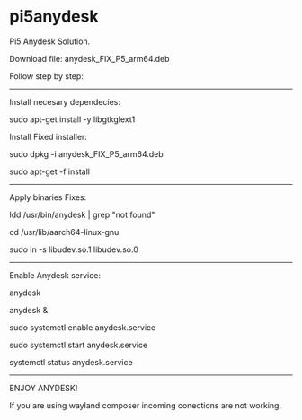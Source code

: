 # pi5anydesk
Pi5 Anydesk Solution.

Download file: anydesk_FIX_P5_arm64.deb

Follow step by step:

---------------------------------------------------

Install necesary dependecies:

sudo apt-get install -y libgtkglext1

Install Fixed installer:

sudo dpkg -i anydesk_FIX_P5_arm64.deb

sudo apt-get -f install

---------------------------------------------------

Apply binaries Fixes:

ldd /usr/bin/anydesk | grep "not found"

cd /usr/lib/aarch64-linux-gnu

sudo ln -s libudev.so.1 libudev.so.0

--------------------------------------------------

Enable Anydesk service:

anydesk

anydesk &

sudo systemctl enable anydesk.service

sudo systemctl start anydesk.service

systemctl status anydesk.service

-------------------------------------------------

ENJOY ANYDESK!

If you are using wayland composer incoming conections are not working.

